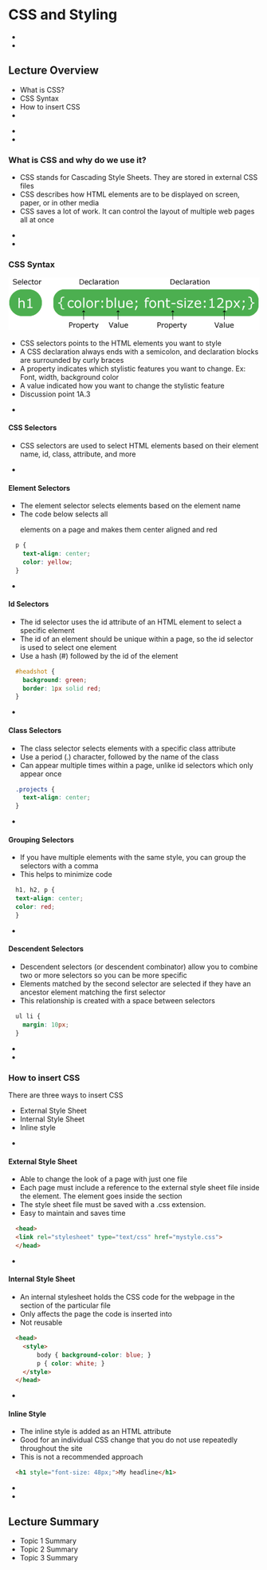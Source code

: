 # CSS and Styling



-
-
## Lecture Overview
* What is CSS?
* CSS Syntax
* How to insert CSS
*



-
-
### What is CSS and why do we use it?
* CSS stands for Cascading Style Sheets. They are stored in external CSS files
* CSS describes how HTML elements are to be displayed on screen, paper, or in other media
* CSS saves a lot of work. It can control the layout of multiple web pages all at once



-
-
### CSS Syntax

<img src="css-syntax.png">

* CSS selectors points to the HTML elements you want to style
* A CSS declaration always ends with a semicolon, and declaration blocks are surrounded by curly braces
* A property indicates which stylistic features you want to change. Ex: Font, width, background color
* A value indicated how you want to change the stylistic feature
* Discussion point 1A.3


-
#### CSS Selectors
* CSS selectors are used to select HTML elements based on their element name, id, class, attribute, and more


-
#### Element Selectors
* The element selector selects elements based on the element name
* The code below selects all <p> elements on a page and makes them center aligned and red

```CSS
  p {
    text-align: center;
    color: yellow;
  }
```

-
#### Id Selectors
* The id selector uses the id attribute of an HTML element to select a specific element
* The id of an element should be unique within a page, so the id selector is used to select one element
* Use a hash (#) followed by the id of the element

```CSS
  #headshot {
    background: green;
    border: 1px solid red;
  }
```


-
#### Class Selectors
* The class selector selects elements with a specific class attribute
* Use a period (.) character, followed by the name of the class
* Can appear multiple times within a page, unlike id selectors which only appear once

```CSS
  .projects {
    text-align: center;
  }
```


-
#### Grouping Selectors
* If you have multiple elements with the same style, you can group the selectors with a comma
* This helps to minimize code

```CSS
  h1, h2, p {
  text-align: center;
  color: red;
  }
```

-
#### Descendent Selectors
* Descendent selectors (or descendent combinator) allow you to combine two or more selectors so you can be more specific
* Elements matched by the second selector are selected if they have an ancestor element matching the first selector
* This relationship is created with a space between selectors

```CSS
  ul li {
    margin: 10px;
  }
```


-
-
### How to insert CSS

There are three ways to insert CSS
* External Style Sheet
* Internal Style Sheet
* Inline style


-
#### External Style Sheet
* Able to change the look of a page with just one file
* Each page must include a reference to the external style sheet file inside the <link> element. The <link> element goes inside the <head> section
* The style sheet file must be saved with a .css extension.
* Easy to maintain and saves time

```HTML
  <head>
  <link rel="stylesheet" type="text/css" href="mystyle.css">
  </head>
```

-
#### Internal Style Sheet
* An internal stylesheet holds the CSS code for the webpage in the <head> section of the particular file
* Only affects the page the code is inserted into
* Not reusable

```HTML
  <head>
    <style>
        body { background-color: blue; }
        p { color: white; }
    </style>
  </head>
```

-
#### Inline Style
* The inline style is added as an HTML attribute
* Good for an individual CSS change that you do not use repeatedly throughout the site
* This is not a recommended approach

```HTML
  <h1 style="font-size: 48px;">My headline</h1>
```












-
-
## Lecture Summary
* Topic 1 Summary
* Topic 2 Summary
* Topic 3 Summary
